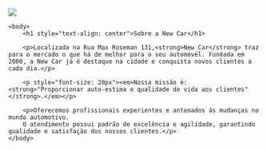 <!DOCTYPE html>
<html lang="pt-br">
    <head>
        <img src="pexels-jacob-moore-10905500.jpg">
        <meta charset="UTF-8">
        <title>New Car Mecânica</title>
        <link rel="stylesheet" href="style.css">
    </head>

    <body>
        <h1 style="text-align: center">Sobre a New Car</h1>

        <p>Localizada na Rua Max Roseman 131,<strong>New Car</strong> traz para o mercado o que há de melhor para o seu automovél. Fundada em 2000, a New Car já é destaque na cidade e conquista novos clientes a cada dia.</p>

        <p style="font-size: 20px"><em>Nossa missão é: <strong>"Proporcionar auto-estima e qualidade de vida aos clientes"</strong>.</em></p>

        <p>Oferecemos profissionais experientes e antenados às mudanças no mundo automotivo. 
        O atendimento possui padrão de excelência e agilidade, garantindo qualidade e satisfação dos nossos clientes.</p>
    </body>
</html>
